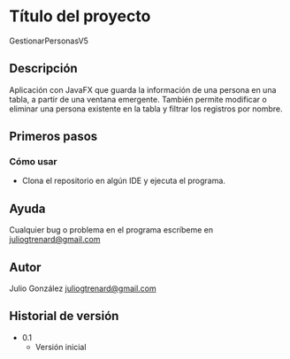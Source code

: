 # Título del proyecto

GestionarPersonasV5

## Descripción

Aplicación con JavaFX que guarda la información de una persona en una tabla, a partir de una ventana emergente. 
También permite modificar o eliminar una persona existente en la tabla y filtrar los registros por nombre.

## Primeros pasos

### Cómo usar

* Clona el repositorio en algún IDE y ejecuta el programa.

## Ayuda

Cualquier bug o problema en el programa escríbeme en juliogtrenard@gmail.com

## Autor

Julio González
juliogtrenard@gmail.com

## Historial de versión

* 0.1
    * Versión inicial
